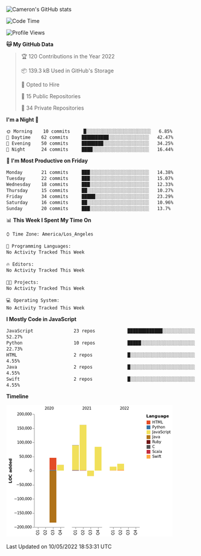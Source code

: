 ![Cameron's GitHub stats](https://github-readme-stats.vercel.app/api?username=gouldcs&show_icons=true&theme=great-gatsby&show_icons=true&count_private=true)


<!--START_SECTION:waka-->
![Code Time](http://img.shields.io/badge/Code%20Time-0-blue)

![Profile Views](http://img.shields.io/badge/Profile%20Views-1-blue)

**🐱 My GitHub Data** 

> 🏆 120 Contributions in the Year 2022
 > 
> 📦 139.3 kB Used in GitHub's Storage 
 > 
> 💼 Opted to Hire
 > 
> 📜 15 Public Repositories 
 > 
> 🔑 34 Private Repositories  
 > 
**I'm a Night 🦉** 

```text
🌞 Morning    10 commits     █░░░░░░░░░░░░░░░░░░░░░░░░   6.85% 
🌆 Daytime    62 commits     ██████████░░░░░░░░░░░░░░░   42.47% 
🌃 Evening    50 commits     ████████░░░░░░░░░░░░░░░░░   34.25% 
🌙 Night      24 commits     ████░░░░░░░░░░░░░░░░░░░░░   16.44%

```
📅 **I'm Most Productive on Friday** 

```text
Monday       21 commits     ███░░░░░░░░░░░░░░░░░░░░░░   14.38% 
Tuesday      22 commits     ███░░░░░░░░░░░░░░░░░░░░░░   15.07% 
Wednesday    18 commits     ███░░░░░░░░░░░░░░░░░░░░░░   12.33% 
Thursday     15 commits     ██░░░░░░░░░░░░░░░░░░░░░░░   10.27% 
Friday       34 commits     █████░░░░░░░░░░░░░░░░░░░░   23.29% 
Saturday     16 commits     ██░░░░░░░░░░░░░░░░░░░░░░░   10.96% 
Sunday       20 commits     ███░░░░░░░░░░░░░░░░░░░░░░   13.7%

```


📊 **This Week I Spent My Time On** 

```text
⌚︎ Time Zone: America/Los_Angeles

💬 Programming Languages: 
No Activity Tracked This Week

🔥 Editors: 
No Activity Tracked This Week

🐱‍💻 Projects: 
No Activity Tracked This Week

💻 Operating System: 
No Activity Tracked This Week

```

**I Mostly Code in JavaScript** 

```text
JavaScript               23 repos            █████████████░░░░░░░░░░░░   52.27% 
Python                   10 repos            █████░░░░░░░░░░░░░░░░░░░░   22.73% 
HTML                     2 repos             █░░░░░░░░░░░░░░░░░░░░░░░░   4.55% 
Java                     2 repos             █░░░░░░░░░░░░░░░░░░░░░░░░   4.55% 
Swift                    2 repos             █░░░░░░░░░░░░░░░░░░░░░░░░   4.55%

```


**Timeline**

![Chart not found](https://raw.githubusercontent.com/gouldcs/gouldcs/main/charts/bar_graph.png) 


 Last Updated on 10/05/2022 18:53:31 UTC
<!--END_SECTION:waka-->

<!--
**gouldcs/gouldcs** is a ✨ _special_ ✨ repository because its `README.md` (this file) appears on your GitHub profile.

Here are some ideas to get you started:

- 🔭 I’m currently working on ...
- 🌱 I’m currently learning ...
- 👯 I’m looking to collaborate on ...
- 🤔 I’m looking for help with ...
- 💬 Ask me about ...
- 📫 How to reach me: ...
- 😄 Pronouns: ...
- ⚡ Fun fact: ...
-->
